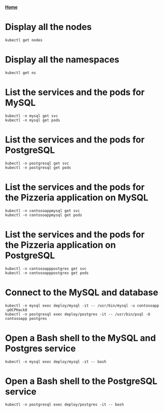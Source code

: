 **[Home](../README.md)**

# Display  all the nodes

```
kubectl get nodes
```

# Display all the namespaces 

```
kubectl get ns
```

# List the services and the pods for MySQL

```
kubectl -n mysql get svc
kubectl -n mysql get pods
```

# List the services and the pods for PostgreSQL

```
kubectl -n postgresql get svc
kubectl -n postgresql get pods
```


# List the services and the pods for the Pizzeria application on MySQL

```
kubectl -n contosoappmysql get svc
kubectl -n contosoappmysql get pods
```

# List the services and the pods for the Pizzeria application on PostgreSQL

```
kubectl -n contosoapppostgres get svc
kubectl -n contosoapppostgres get pods
```

# Connect to the MySQL and database

```
kubectl -n mysql exec deploy/mysql -it -- /usr/bin/mysql -u contosoapp -pOCPHack8
kubectl -n postgresql exec deploy/postgres -it -- /usr/bin/psql -U contosoapp postgres
```


# Open a Bash shell to the MySQL and Postgres service
```
kubectl -n mysql exec deploy/mysql -it -- bash
```

# Open a Bash shell to the PostgreSQL service
```
kubectl -n postgresql exec deploy/postgres -it -- bash
```
